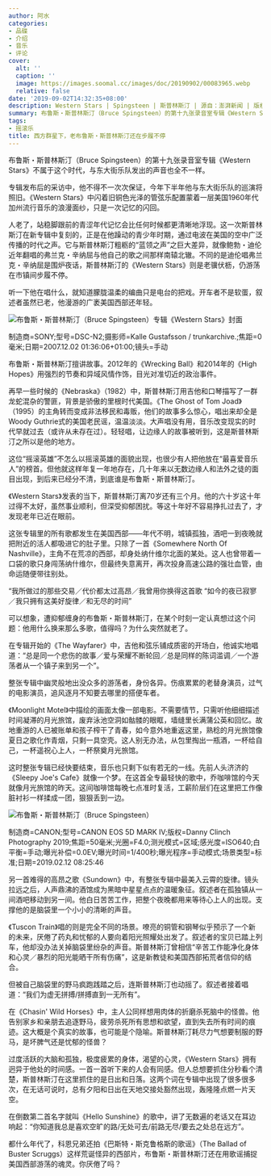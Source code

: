 ```yaml
---
author: 阿水
categories:
- 品碟
- 介绍
- 音乐
- 评论
cover:
  alt: ''
  caption: ''
  image: https://images.soomal.cc/images/doc/20190902/00083965.webp
  relative: false
date: '2019-09-02T14:32:35+08:00'
description: Western Stars | Spingsteen | 斯普林斯汀 | 源自：澎湃新闻 | 版权：转载 |  平均/总评分：10.00/10
summary: 布鲁斯・斯普林斯汀（Bruce Spingsteen）的第十九张录音室专辑《Western Stars》不属于这个时代，与东大街乐队发出的声音也全不一样。专辑发布后的采访中，他不得不一次次保证，今年下半年他与东大街乐队的巡演将照旧……
tags:
- 摇滚乐
title: 西方群星下，老布鲁斯・斯普林斯汀还在步履不停
---
```


布鲁斯・斯普林斯汀（Bruce Spingsteen）的第十九张录音室专辑《Western Stars》不属于这个时代，与东大街乐队发出的声音也全不一样。

专辑发布后的采访中，他不得不一次次保证，今年下半年他与东大街乐队的巡演将照旧。《Western Stars》中闪着旧铜色光泽的管弦乐配置蒙着一层美国1960年代加州流行音乐的浪漫面纱，只是一次记忆的闪回。

人老了，站稳脚跟前的青涩年代记忆会比任何时候都更清晰地浮现。这一次斯普林斯汀在新专辑中复刻的，正是在他躁动的青少年时期，通过电波在美国的空中广泛传播的时代之声。它与斯普林斯汀粗粝的“蓝领之声”之巨大差异，就像鲍勃・迪伦近年翻唱的弗兰克・辛纳屈与他自己的歌之间那样南辕北辙。不同的是迪伦唱弗兰克・辛纳屈是围炉夜话，斯普林斯汀的《Western Stars》则是老骥伏枥，仍游荡在市镇间步履不停。

听一下他在唱什么，就知道朦胧温柔的编曲只是电台的把戏。开车者不是软蛋，叙述者虽然已老，他漫游的广袤美国西部还年轻。

![布鲁斯・斯普林斯汀（Bruce Spingsteen）专辑《Western Stars》封面](https://images.soomal.cc/images/doc/20190902/00083964.webp)

制造商=SONY;型号=DSC-N2;摄影师=Kalle Gustafsson / trunkarchive.;焦距=0毫米;日期=2007.12.02 01:36:06+01:00;镜头=手动



布鲁斯・斯普林斯汀擅讲故事。2012年的《Wrecking Ball》和2014年的《High Hopes》用强烈的节奏和异域风情作饰，目光对准切近的政治事件。

再早一些时候的《Nebraska》（1982）中，斯普林斯汀用吉他和口琴描写了一群龙蛇混杂的警匪，背景是骄傲的里根时代美国。《The Ghost of Tom Joad》（1995）的主角转而变成非法移民和毒贩，他们的故事多么惊心，唱出来却全是Woody Guthrie式的美国老民谣，温温淡淡。大声唱没有用，音乐改变现实的时代早就过去（或许从未存在过）。轻轻唱，让边缘人的故事被听到，这是斯普林斯汀之所以是他的地方。

这位“摇滚英雄”不怎么以摇滚英雄的面貌出现，也很少有人把他放在“最喜爱音乐人”的榜首。但他就这样年复一年地存在，几十年来以无数边缘人和法外之徒的面目出现，到后来已经分不清，到底谁是布鲁斯・斯普林斯汀。

《Western Stars》发表的当下，斯普林斯汀离70岁还有三个月。他的六十岁这十年过得不太好，虽然事业顺利，但深受抑郁困扰。等这十年好不容易挣扎过去了，才发现老年已近在眼前。

这张专辑里的所有歌都发生在美国西部――年代不明，城镇孤独，酒吧一到夜晚就把附近的活人都吸进它的肚子里。只除了一首《Somewhere North Of Nashville》，主角不在荒凉的西部，却身处纳什维尔北面的某处。这人也曾带着一口袋的歌只身闯荡纳什维尔，但最终失意离开，再次投身高速公路的强壮血管，由命运随便带往别处。

“我所做过的那些交易／代价都太过高昂／我曾用你换得这首歌
“如今的夜已寂寥／我只拥有这美好旋律／和无尽的时间”

可以想象，遭抑郁缠身的布鲁斯・斯普林斯汀，在某个时刻一定认真想过这个问题：他用什么换来那么多歌，值得吗？为什么突然就老了。

在专辑开始的《The Wayfarer》中，吉他和弦乐铺成质密的开场白，他诚实地唱道：“总是同一个悲伤的故事／爱与荣耀不断轮回／总是同样的陈词滥调／一个游荡者从一个镇子来到另一个”。

整张专辑中幽灵般地出没众多的游荡者，身份各异。伤痕累累的老替身演员，过气的电影演员，追风逐月不知要去哪里的搭便车者。

《Moonlight Motel》中描绘的画面太像一部电影。不需要情节，只需听他细细描述时间凝滞的月光旅馆，废弃泳池空洞如骷髅的眼眶，墙缝里长满蒲公英和回忆。故地重游的人已被账单和孩子榨干了青春，如今意外地重返这里，熟稔的月光旅馆像夏日之歌化作青烟，只剩一具空壳。这人别无办法，从包里掏出一瓶酒，一杯给自己，一杯遥祝心上人，一杯祭奠月光旅馆。

这时整张专辑已经快要结束，音乐也只剩下似有若无的一线。先前人头济济的《Sleepy Joe's Cafe》就像一个梦。在这首全专最轻快的歌中，乔咖啡馆的今天就像月光旅馆的昨天。这间咖啡馆每晚七点准时复活，工薪阶层们在这里把工作像脏衬衫一样揉成一团，狠狠丢到一边。

![布鲁斯・斯普林斯汀（Bruce Spingsteen）](https://images.soomal.cc/images/doc/20190902/00083965.webp)

制造商=CANON;型号=CANON EOS 5D MARK IV;版权=Danny Clinch Photography 2019;焦距=50毫米;光圈=F4.0;测光模式=区域;感光度=ISO640;白平衡=手动;曝光补偿=0.0EV;曝光时间=1/400秒;曝光程序=手动模式;场景类型=标准;日期=2019.02.12 08:25:46



另一首难得的高昂之歌《Sundown》中，有整张专辑中最美入云霄的旋律。镜头拉远之后，人声鼎沸的酒馆成为黑暗中星星点点的温暖象征。叙述者在孤独镇从一间酒吧移动到另一间。他白日苦苦工作，把整个夜晚都用来等待心上人的出现。支撑他的是脑袋里一个小小的清晰的声音。

《Tuscon Train》唱的则是完全不同的场景。嘹亮的铜管和钢琴似乎预示了一个新的未来，厌倦了药丸和忧郁的人要向着阳光照耀处出发了。叙述者的宝贝已踏上列车，他却没办法关掉脑袋里纷杂的声音。斯普林斯汀曾相信“辛苦工作能净化身体和心灵／暴烈的阳光能晒干所有伤痛”，这是新教徒和美国西部拓荒者信仰的结合。

但被自己脑袋里的野马疯跑践踏之后，连斯普林斯汀也动摇了。叙述者接着唱道：“我们为虚无拼搏/拼搏直到一无所有”。

在《Chasin' Wild Horses》中，主人公同样想用肉体的折磨杀死脑中的怪兽。他告别家乡和亲朋去追逐野马，疲劳杀死所有思想和欲望，直到失去所有时间的痕迹。这大概是个真实的故事，也可能是个隐喻。斯普林斯汀耗尽力气想要制服的野马，是坏脾气还是忧郁的怪兽？

过度活跃的大脑和孤独，极度疲累的身体，渴望的心灵，《Western Stars》拥有迥异于他处的时间感。一首一首听下来的人会有同感。但人总想要抓住分秒看个清楚，斯普林斯汀在这里抓住的是日出和日落。这两个词在专辑中出现了很多很多次，在无话可说时，总有夕阳和日出在天地交接处豁然出现，轰隆隆点燃一片天空。

在倒数第二首名字就叫《Hello Sunshine》的歌中，讲了无数遍的老话又在耳边响起：“你知道我总是喜欢空旷的路/无处可去/前路无尽/要去之处总在远方”。

都什么年代了，科恩兄弟还拍《巴斯特・斯克鲁格斯的歌谣》（The Ballad of Buster Scruggs）这样荒诞怪异的西部片，布鲁斯・斯普林斯汀还在用歌谣捕捉美国西部游荡的魂灵。你厌倦了吗？